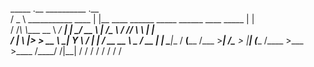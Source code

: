    _____                      .__             __________                             .__   
  /  _  \ ___________    ____ |  |__   ____   \______   \_____    ______ ____ _____  |  |  
 /  /_\  \\____ \__  \ _/ ___\|  |  \_/ __ \   |     ___/\__  \  /  ___// ___\\__  \ |  |  
/    |    \  |_> > __ \\  \___|   Y  \  ___/   |    |     / __ \_\___ \\  \___ / __ \|  |__
\____|__  /   __(____  /\___  >___|  /\___  >  |____|    (____  /____  >\___  >____  /____/
        \/|__|       \/     \/     \/     \/                  \/     \/     \/     \/      